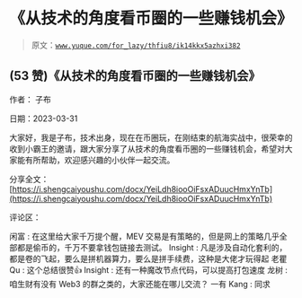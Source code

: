 # 《从技术的角度看币圈的一些赚钱机会》

> 原文：[`www.yuque.com/for_lazy/thfiu8/ik14kkx5azhxi382`](https://www.yuque.com/for_lazy/thfiu8/ik14kkx5azhxi382)



## (53 赞)《从技术的角度看币圈的一些赚钱机会》 

作者： 子布 

日期：2023-03-31 

大家好，我是子布，技术出身，现在在币圈玩，在刚结束的航海实战中，很荣幸的收到小霸王的邀请，跟大家分享了从技术的角度看币圈的一些赚钱机会，希望对大家能有所帮助，欢迎感兴趣的小伙伴一起交流。 

分享全文：[https://i.shengcaiyoushu.com/docx/YeiLdh8iooOiFsxADuucHmxYnTb](https://i.shengcaiyoushu.com/docx/YeiLdh8iooOiFsxADuucHmxYnTb) 

评论区： 

闲富 : 在这里给大家千万提个醒，MEV 交易是有策略的，但是网上的策略几乎全部都是偷币的，千万不要拿钱包链接去测试。 Insight : 凡是涉及自动化套利的，都是卷的飞起，要么是拼机器算力，要么是拼手续费，这种是大佬才玩得起 老瞿 Qu : 这个总结很赞👍 Insight : 还有一种魔改节点代码，可以提高打包速度 龙树 : 咱生财有没有 Web3 的群之类的，大家还能在哪儿交流？ 一有 Kang : 同求